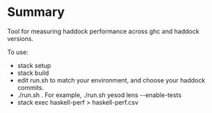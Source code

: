 # Summary #

Tool for measuring haddock performance across ghc and haddock versions.

To use:
* stack setup
* stack build
* edit run.sh to match your environment, and choose your haddock commits.
* ./run.sh <cabal install parameters>. For example, ./run.sh yesod lens --enable-tests
* stack exec haskell-perf > haskell-perf.csv
